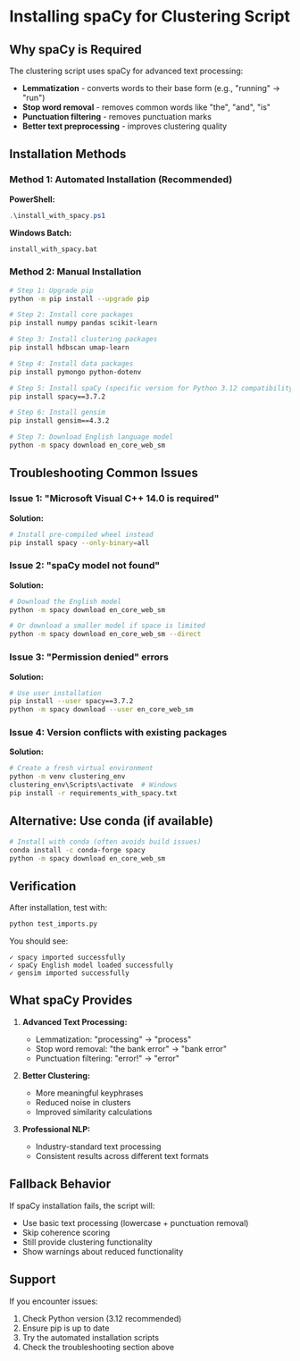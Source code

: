 # Installing spaCy for Clustering Script

## Why spaCy is Required

The clustering script uses spaCy for advanced text processing:
- **Lemmatization** - converts words to their base form (e.g., "running" → "run")
- **Stop word removal** - removes common words like "the", "and", "is"
- **Punctuation filtering** - removes punctuation marks
- **Better text preprocessing** - improves clustering quality

## Installation Methods

### Method 1: Automated Installation (Recommended)

**PowerShell:**
```powershell
.\install_with_spacy.ps1
```

**Windows Batch:**
```cmd
install_with_spacy.bat
```

### Method 2: Manual Installation

```bash
# Step 1: Upgrade pip
python -m pip install --upgrade pip

# Step 2: Install core packages
pip install numpy pandas scikit-learn

# Step 3: Install clustering packages
pip install hdbscan umap-learn

# Step 4: Install data packages
pip install pymongo python-dotenv

# Step 5: Install spaCy (specific version for Python 3.12 compatibility)
pip install spacy==3.7.2

# Step 6: Install gensim
pip install gensim==4.3.2

# Step 7: Download English language model
python -m spacy download en_core_web_sm
```

## Troubleshooting Common Issues

### Issue 1: "Microsoft Visual C++ 14.0 is required"

**Solution:**
```bash
# Install pre-compiled wheel instead
pip install spacy --only-binary=all
```

### Issue 2: "spaCy model not found"

**Solution:**
```bash
# Download the English model
python -m spacy download en_core_web_sm

# Or download a smaller model if space is limited
python -m spacy download en_core_web_sm --direct
```

### Issue 3: "Permission denied" errors

**Solution:**
```bash
# Use user installation
pip install --user spacy==3.7.2
python -m spacy download --user en_core_web_sm
```

### Issue 4: Version conflicts with existing packages

**Solution:**
```bash
# Create a fresh virtual environment
python -m venv clustering_env
clustering_env\Scripts\activate  # Windows
pip install -r requirements_with_spacy.txt
```

## Alternative: Use conda (if available)

```bash
# Install with conda (often avoids build issues)
conda install -c conda-forge spacy
python -m spacy download en_core_web_sm
```

## Verification

After installation, test with:

```bash
python test_imports.py
```

You should see:
```
✓ spacy imported successfully
✓ spaCy English model loaded successfully
✓ gensim imported successfully
```

## What spaCy Provides

1. **Advanced Text Processing:**
   - Lemmatization: "processing" → "process"
   - Stop word removal: "the bank error" → "bank error"
   - Punctuation filtering: "error!" → "error"

2. **Better Clustering:**
   - More meaningful keyphrases
   - Reduced noise in clusters
   - Improved similarity calculations

3. **Professional NLP:**
   - Industry-standard text processing
   - Consistent results across different text formats

## Fallback Behavior

If spaCy installation fails, the script will:
- Use basic text processing (lowercase + punctuation removal)
- Skip coherence scoring
- Still provide clustering functionality
- Show warnings about reduced functionality

## Support

If you encounter issues:
1. Check Python version (3.12 recommended)
2. Ensure pip is up to date
3. Try the automated installation scripts
4. Check the troubleshooting section above

